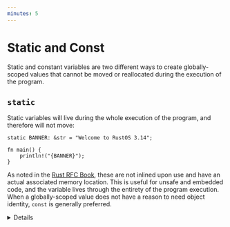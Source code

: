```yaml
---
minutes: 5
---
```


# Static and Const

Static and constant variables are two different ways to create globally-scoped
values that cannot be moved or reallocated during the execution of the program.

## `static`

Static variables will live during the whole execution of the program, and
therefore will not move:

```rust,editable
static BANNER: &str = "Welcome to RustOS 3.14";

fn main() {
    println!("{BANNER}");
}
```

As noted in the [Rust RFC Book][1], these are not inlined upon use and have an
actual associated memory location. This is useful for unsafe and embedded code,
and the variable lives through the entirety of the program execution. When a
globally-scoped value does not have a reason to need object identity, `const` is
generally preferred.

<details>

- `static`, on the other hand, is much more similar to or mutable global
  variable in C++.
- `static` provides object identity: an address in memory and state as required
  by types with interior mutability such as `Mutex<T>`.
- It isn't super common that one would need a runtime evaluated constant, but it
  is helpful and safer than using a static.

</details>

[1]: https://rust-lang.github.io/rfcs/0246-const-vs-static.html
